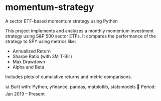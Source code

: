 # momentum-strategy
A sector ETF-based momentum strategy using Python

This project implements and analyzes a monthly momentum investment strategy using S&P 500 sector ETFs. It compares the performance of the strategy to SPY using metrics like:

- Annualized Return
- Sharpe Ratio (with 3M T-Bill)
- Max Drawdown
- Alpha and Beta

Includes plots of cumulative returns and metric comparisons.

📊 Built with: Python, yfinance, pandas, matplotlib, statsmodels
📅 Period: Jan 2019 – Present
